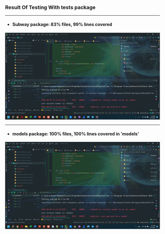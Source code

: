 ### Result Of Testing With tests package

---
+ #### Subway package: 83% files, 99% lines covered

![Picture1](https://github.com/mehdi-mirzaie78/Maktab78-Homeworks/blob/main/HW/HW9/Subway/tests/Result%20of%20tests.png)


---

+ #### models package: 100% files, 100% lines covered in 'models'

![Picture2](https://github.com/mehdi-mirzaie78/Maktab78-Homeworks/blob/main/HW/HW9/Subway/tests/Result%20of%20tests2.png)
